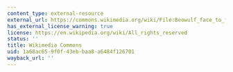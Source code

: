 ```yaml
---
content_type: external-resource
external_url: https://commons.wikimedia.org/wiki/File:Beowulf_face_to_face_with_fire-breathing_Dragon.jpg
has_external_license_warning: true
license: https://en.wikipedia.org/wiki/All_rights_reserved
status: ''
title: Wikimedia Commons
uid: 1a68ac65-9f0f-43eb-baa8-a6484f126701
wayback_url: ''
---
```

